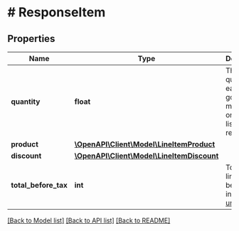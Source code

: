 # # ResponseItem

## Properties

Name | Type | Description | Notes
------------ | ------------- | ------------- | -------------
**quantity** | **float** | The quantity of each of the goods, materials, or services listed in the receivable. |
**product** | [**\OpenAPI\Client\Model\LineItemProduct**](LineItemProduct.md) |  |
**discount** | [**\OpenAPI\Client\Model\LineItemDiscount**](LineItemDiscount.md) |  | [optional]
**total_before_tax** | **int** | Total of line_item before VAT in [minor units](https://docs.monite.com/docs/currencies#minor-units). | [optional]

[[Back to Model list]](../../README.md#models) [[Back to API list]](../../README.md#endpoints) [[Back to README]](../../README.md)
